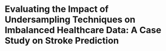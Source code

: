 # Evaluating the Impact of Undersampling Techniques on Imbalanced Healthcare Data: A Case Study on Stroke Prediction
